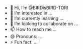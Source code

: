 - 👋 Hi, I’m @BIRDisBIRD-TORI
- 👀 I’m interested in ...
- 🌱 I’m currently learning ...
- 💞️ I’m looking to collaborate on ...
- 📫 How to reach me ...
- 😄 Pronouns: ...
- ⚡ Fun fact: ...

<!---
BIRDisBIRD-TORI/BIRDisBIRD-TORI is a ✨ special ✨ repository because its `README.md` (this file) appears on your GitHub profile.
You can click the Preview link to take a look at your changes.
--->
